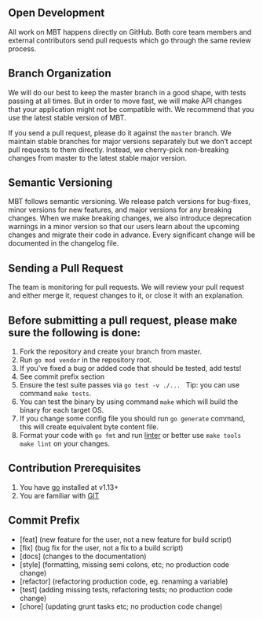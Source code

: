 ## Open Development

All work on MBT happens directly on GitHub. 
Both core team members and external contributors send pull requests which go through the same review process.


## Branch Organization

We will do our best to keep the master branch in a good shape, with tests passing at all times. 
But in order to move fast, we will make API changes that your application might not be compatible with. 
We recommend that you use the latest stable version of MBT.

If you send a pull request, please do it against the `master` branch. 
We maintain stable branches for major versions separately but we don’t accept pull requests to them directly. 
Instead, we cherry-pick non-breaking changes from master to the latest stable major version.


## Semantic Versioning

MBT follows semantic versioning. 
We release patch versions for bug-fixes, minor versions for new features, and major versions for any breaking changes. 
When we make breaking changes, we also introduce deprecation warnings in a minor version 
so that our users learn about the upcoming changes and migrate their code in advance.
Every significant change will be documented in the changelog file.


## Sending a Pull Request

The team is monitoring for pull requests. We will review your pull request and either merge it, 
request changes to it, or close it with an explanation. 


## Before submitting a pull request, please make sure the following is done:

1. Fork the repository and create your branch from master.
2. Run `go mod vendor` in the repository root.
3. If you’ve fixed a bug or added code that should be tested, add tests!
4. See commit prefix section
5. Ensure the test suite passes via `go test -v ./... ` Tip: you can use command `make tests`.
6. You can test the binary by using command `make` which will build the binary for each target OS.
7. If you change some config file you should run `go generate` command, this will create equivalent byte content file. 
8. Format your code with `go fmt` and run [linter](https://github.com/golang/lint) or better use `make tools` `make lint` on your changes.


## Contribution Prerequisites

1. You have [go](https://golang.org/dl/) installed at v1.13+
2. You are familiar with [GIT](https://git-scm.com/) 

## Commit Prefix

- [feat] (new feature for the user, not a new feature for build script)
- [fix] (bug fix for the user, not a fix to a build script)
- [docs] (changes to the documentation)
- [style] (formatting, missing semi colons, etc; no production code change)
- [refactor] (refactoring production code, eg. renaming a variable)
- [test] (adding missing tests, refactoring tests; no production code change)
- [chore] (updating grunt tasks etc; no production code change)
